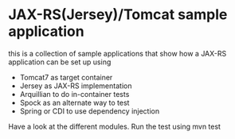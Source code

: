 JAX-RS(Jersey)/Tomcat sample application
========================================

this is a collection of sample applications that show how
a JAX-RS application can be set up using
* Tomcat7 as target container
* Jersey as JAX-RS implementation
* Arquillian to do in-container tests
* Spock as an alternate way to test
* Spring or CDI to use dependency injection

Have a look at the different modules.
Run the test using
mvn test